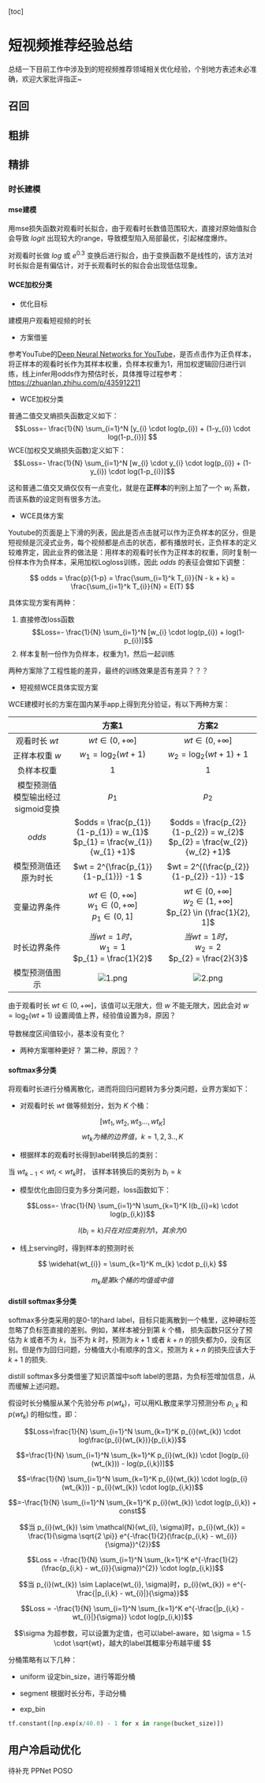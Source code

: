 [toc]

# 短视频推荐经验总结
总结一下目前工作中涉及到的短视频推荐领域相关优化经验，个别地方表述未必准确，欢迎大家批评指正~

## 召回

## 粗排

## 精排

### 时长建模

#### mse建模
用mse损失函数对观看时长拟合，由于观看时长数值范围较大，直接对原始值拟合会导致 $logit$ 出现较大的range，导致模型陷入局部最优，引起梯度爆炸。

对观看时长做 $log$ 或 $e^{0.3}$ 变换后进行拟合，由于变换函数不是线性的，该方法对时长拟合是有偏估计，对于长观看时长的拟合会出现低估现象。

#### WCE加权分类

- 优化目标

建模用户观看短视频的时长

- 方案借鉴

参考YouTube的[Deep Neural Networks for YouTube](Recommendationshttps://dl.acm.org/doi/pdf/10.1145/2959100.2959190)，是否点击作为正负样本，将正样本的观看时长作为其样本权重，负样本权重为1，用加权逻辑回归进行训练，线上infer用odds作为预估时长，具体推导过程参考：https://zhuanlan.zhihu.com/p/435912211

- WCE加权分类

普通二值交叉熵损失函数定义如下：
$$Loss=- \frac{1}{N} \sum_{i=1}^N [y_{i} \cdot log(p_{i}) + (1-y_{i}) \cdot log(1-p_{i})] $$
WCE(加权交叉熵损失函数)定义如下：
$$Loss=- \frac{1}{N} \sum_{i=1}^N [w_{i} \cdot y_{i} \cdot log(p_{i}) + (1-y_{i}) \cdot log(1-p_{i})]$$

这和普通二值交叉熵仅仅有一点变化，就是在**正样本**的判别上加了一个 $w_{i}$ 系数，而该系数的设定则有很多方法。

- WCE具体方案

Youtube的页面是上下滑的列表，因此是否点击就可以作为正负样本的区分，但是短视频是沉浸式业务，每个视频都是点击的状态，都有播放时长，正负样本的定义较难界定，因此业界的做法是：用样本的观看时长作为正样本的权重，同时复制一份样本作为负样本，采用加权Logloss训练，因此 $odds$ 的表征会做如下调整：

$$ odds = \frac{p}{1-p} = \frac{\sum_{i=1}^k T_{i}}{N - k + k} = \frac{\sum_{i=1}^k T_{i}}{N} = E(T) $$

具体实现方案有两种：
1. 直接修改loss函数
$$Loss=- \frac{1}{N} \sum_{i=1}^N [w_{i} \cdot log(p_{i}) + log(1-p_{i})]$$
2. 样本复制一份作为负样本，权重为1，然后一起训练

两种方案除了工程性能的差异，最终的训练效果是否有差异？？？

- 短视频WCE具体实现方案

WCE建模时长的方案在国内某手app上得到充分验证，有以下两种方案：

|  | 方案1 | 方案2 |
| :----:| :----: | :----: |
| 观看时长 $wt$ | $wt \in (0, +\infty]$ | $wt \in (0, +\infty]$ |
| 正样本权重 $w$ | $w_{1} = \log_2 (wt+1)$ | $w_{2} = \log_2(wt+1)+1$ |
| 负样本权重 | 1 | 1 |
| 模型预测值 <br> 模型输出经过sigmoid变换 | $p_{1}$| $p_{2}$ |
| $odds$ | $odds = \frac{p_{1}}{1-p_{1}} = w_{1}$ <br> $p_{1} = \frac{w_{1}}{w_{1} +1}$ | $odds = \frac{p_{2}}{1-p_{2}} = w_{2}$ <br> $p_{2} = \frac{w_{2}}{w_{2} +1}$ |
| 模型预测值还原为时长 | $wt = 2^{\frac{p_{1}}{1-p_{1}}} -1 $ | $wt = 2^{(\frac{p_{2}}{1-p_{2}} -1)} -1$ |
| 变量边界条件 | $wt \in (0, +\infty]$ <br> $w_{1} \in (0, +\infty]$ <br> $p_{1} \in (0, 1]$ | $wt \in (0, +\infty]$ <br> $w_{2} \in (1, +\infty]$ <br> $p_{2} \in (\frac{1}{2}, 1]$ |
| 时长边界条件 | $当wt=1时，$ <br> $w_{1} = 1$ <br> $p_{1} = \frac{1}{2}$ | $当wt=1时，$ <br> $w_{2} = 2$ <br> $p_{2} = \frac{2}{3}$ |
| 模型预测值图示 | ![1.png](https://github.com/ShaoQiBNU/videoRecTips/blob/main/imgs/1.png) | ![2.png](https://github.com/ShaoQiBNU/videoRecTips/blob/main/imgs/2.png) |

由于观看时长 $wt \in (0, +\infty]$，该值可以无限大，但 $w$ 不能无限大，因此会对 $w = \log_2 (wt+1)$ 设置阈值上界，经验值设置为8，原因？

导数梯度区间值较小，基本没有变化？

- 两种方案哪种更好？
第二种，原因？？

#### softmax多分类
将观看时长进行分桶离散化，进而将回归问题转为多分类问题，业界方案如下：

- 对观看时长 $wt$ 做等频划分，划为 $K$ 个桶：

$$ [wt_{1},wt_{2},wt_{3}...,wt_{K}] $$
$$ wt_{k}为桶的边界值，k=1,2,3..,K$$


- 根据样本的观看时长得到label转换后的类别：

当 $wt_{k-1} < wt_{i} < wt_{k}$时， 该样本转换后的类别为 $b_{i}=k$


- 模型优化由回归变为多分类问题，loss函数如下：

$$Loss=- \frac{1}{N} \sum_{i=1}^N \sum_{k=1}^K I(b_{i}=k) \cdot log(p_{i,k})$$

$$I(b_{i}=k)只在对应类别为1，其余为0$$


- 线上serving时，得到样本的预测时长

$$ \widehat{wt_{i}} = \sum_{k=1}^K m_{k} \cdot p_{i,k} $$

$$ m_{k}是第k个桶的均值或中值 $$

#### distill softmax多分类

softmax多分类采用的是0-1的hard label，目标只能离散到一个桶里，这种硬标签忽略了负标签直接的差别。例如，某样本被分到第 $k$ 个桶， 损失函数只区分了预估为 $k$ 或者不为 $k$，当不为 $k$ 时，预测为 $k+1$ 或者 $k+n$ 的损失都为0，没有区别。但是作为回归问题，分桶值大小有顺序的含义，预测为 $k+n$ 的损失应该大于 $k+1$ 的损失.

distill softmax多分类借鉴了知识蒸馏中soft label的思路，为负标签增加信息，从而缓解上述问题。

假设时长分桶服从某个先验分布 $p(wt_{k})$，可以用KL散度来学习预测分布 $p_{i,k}$ 和 $p(wt_{k})$ 的相似性，即：

$$Loss=\frac{1}{N} \sum_{i=1}^N \sum_{k=1}^K p_{i}(wt_{k}) \cdot log\frac{p_{i}(wt_{k})}{p_{i,k}}$$

$$=\frac{1}{N} \sum_{i=1}^N \sum_{k=1}^K p_{i}(wt_{k}) \cdot [log(p_{i}(wt_{k})) - log(p_{i,k})]$$

$$=\frac{1}{N} \sum_{i=1}^N \sum_{k=1}^K p_{i}(wt_{k}) \cdot log(p_{i}(wt_{k})) - p_{i}(wt_{k}) \cdot log(p_{i,k})$$

$$=-\frac{1}{N} \sum_{i=1}^N \sum_{k=1}^K p_{i}(wt_{k}) \cdot log(p_{i,k}) + const$$


$$当 p_{i}(wt_{k}) \sim \mathcal{N}(wt_{i}, \sigma)时，p_{i}(wt_{k}) = \frac{1}{\sigma \sqrt{2 \pi}} e^{-\frac{1}{2}(\frac{p_{i,k} - wt_{i}}{\sigma})^{2}}$$ 

$$Loss = -\frac{1}{N} \sum_{i=1}^N \sum_{k=1}^K e^{-\frac{1}{2}(\frac{p_{i,k} - wt_{i}}{\sigma})^{2}} \cdot log(p_{i,k})$$

$$当 p_{i}(wt_{k}) \sim Laplace(wt_{i}, \sigma)时，p_{i}(wt_{k}) = e^{-\frac{|p_{i,k} - wt_{i}|}{\sigma}}$$ 

$$Loss = -\frac{1}{N} \sum_{i=1}^N \sum_{k=1}^K e^{-\frac{|p_{i,k} - wt_{i}|}{\sigma}} \cdot log(p_{i,k})$$

$$\sigma 为超参数，可以设置为定值，也可以label-aware，如 \sigma = 1.5 \cdot \sqrt{wt}，越大的label其概率分布越平缓 $$

分桶策略有以下几种：

- uniform
设定bin_size，进行等距分桶

- segment
根据时长分布，手动分桶

- exp_bin
```python
tf.constant([np.exp(x/40.0) - 1 for x in range(bucket_size)])
```



## 用户冷启动优化
待补充
PPNet
POSO





